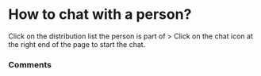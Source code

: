 # How to chat with a person?

<p class="no-margin">Click on the distribution list the person is part of &gt; Click on the chat icon at the right end of the page to start the chat.</p>

### Comments

<Comments />